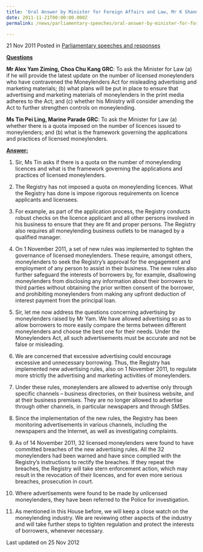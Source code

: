 ```yaml
---
title: 'Oral Answer by Minister for Foreign Affairs and Law, Mr K Shanmugam, to Parliamentary Questions on Licensed Moneylenders'
date: 2011-11-21T00:00:00.000Z
permalink: /news/parliamentary-speeches/oral-answer-by-minister-for-foreign-affairs-and-law-mr-k-shanmugam-to-parliamentary-question-on/

---
```




21 Nov 2011 Posted in [Parliamentary speeches and responses](/news/parliamentary-speeches) 


**<u>Questions</u>**  

**Mr Alex Yam Ziming,  Choa Chu Kang GRC**: To ask the Minister for Law (a) if he will provide the latest update on the number of licensed moneylenders who have contravened the Moneylenders Act for misleading advertising and marketing materials; (b) what plans will be put in place to ensure that advertising and marketing materials of moneylenders in the print media adheres to the Act; and (c) whether his Ministry will consider amending the Act to further strengthen controls on moneylending.

**Ms Tin Pei Ling, Marine Parade GRC**: To ask the Minister for Law (a) whether there is a quota imposed on the number of licences issued to moneylenders; and (b) what is the framework governing the applications and practices of licensed moneylenders.

**<u>Answer:</u>**  

1. Sir, Ms Tin asks if there is a quota on the number of moneylending licences and what is the framework governing the applications and practices of licensed moneylenders.

2. The Registry has not imposed a quota on moneylending licences. What the Registry has done is impose rigorous requirements on licence applicants and licensees.

3. For example, as part of the application process, the Registry conducts robust checks on the licence applicant and all other persons involved in his business to ensure that they are fit and proper persons. The Registry also requires all moneylending business outlets to be managed by a qualified manager.

4. On 1 November 2011, a set of new rules was implemented to tighten the governance of licensed moneylenders. These require, amongst others, moneylenders to seek the Registry’s approval for the engagement and employment of any person to assist in their business. The new rules also further safeguard the interests of borrowers by, for example, disallowing moneylenders from disclosing any information about their borrowers to third parties without obtaining the prior written consent of the borrower, and prohibiting moneylenders from making any upfront deduction of interest payment from the principal loan.

5. Sir, let me now address the questions concerning advertising by moneylenders raised by Mr Yam. We have allowed advertising so as to allow borrowers to more easily compare the terms between different moneylenders and choose the best one for their needs. Under the Moneylenders Act, all such advertisements must be accurate and not be false or misleading.

6. We are concerned that excessive advertising could encourage excessive and unnecessary borrowing. Thus, the Registry has implemented new advertising rules, also on 1 November 2011, to regulate more strictly the advertising and marketing activities of moneylenders.  

7. Under these rules, moneylenders are allowed to advertise only through specific channels – business directories, on their business website, and at their business premises. They are no longer allowed to advertise through other channels, in particular newspapers and through SMSes.

8. Since the implementation of the new rules, the Registry has been monitoring advertisements in various channels, including the newspapers and the Internet, as well as investigating complaints.

9. As of 14 November 2011, 32 licensed moneylenders were found to have committed breaches of the new advertising rules. All the 32 moneylenders had been warned and have since complied with the Registry’s instructions to rectify the breaches. If they repeat the breaches, the Registry will take stern enforcement action, which may result in the revocation of their licences, and for even more serious breaches, prosecution in court.

10. Where advertisements were found to be made by unlicensed moneylenders, they have been referred to the Police for investigation. 

11. As mentioned in this House before, we will keep a close watch on the moneylending industry. We are reviewing other aspects of the industry and will take further steps to tighten regulation and protect the interests of borrowers, whenever necessary. 


<p class="right-side-updated">Last updated on 25 Nov 2012</p> 
